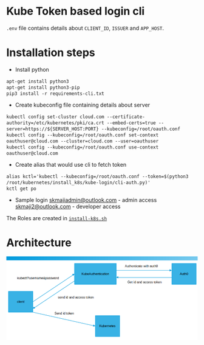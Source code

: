 # Kube Token based login cli

`.env` file contains details about `CLIENT_ID`, `ISSUER` and `APP_HOST`.

# Installation steps

- Install python
```console
apt-get install python3
apt-get install python3-pip
pip3 install -r requirements-cli.txt
```

- Create kubeconfig file containing details about server
```console
kubectl config set-cluster cloud.com --certificate-authority=/etc/kubernetes/pki/ca.crt --embed-certs=true --server=https://${SERVER_HOST:PORT} --kubeconfig=/root/oauth.conf
kubectl config --kubeconfig=/root/oauth.conf set-context oauthuser@cloud.com --cluster=cloud.com --user=oauthuser
kubectl config --kubeconfig=/root/oauth.conf use-context oauthuser@cloud.com
```

- Create alias that would use cli to fetch token
```console
alias kctl='kubectl --kubeconfig=/root/oauth.conf --token=$(python3 /root/kubernetes/install_k8s/kube-login/cli-auth.py)'
kctl get po
```

- Sample login
skmajiadmin@outlook.com - admin access
skmaji2@outlook.com - developer access

The Roles are created in [`install-k8s.sh`](https://github.com/sumitmaji/kubernetes/blob/master/install_k8s/install-k8s.sh#L153)

# Architecture
![alt text](https://github.com/sumitmaji/kubernetes/blob/master/install_k8s/kube-login/images/img.png)

